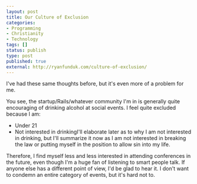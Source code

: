 ```yaml
---
layout: post
title: Our Culture of Exclusion
categories:
- Programming
- Christianity
- Technology
tags: []
status: publish
type: post
published: true
external: http://ryanfunduk.com/culture-of-exclusion/
---
```


I've had these same thoughts before, but it's even more of a problem for me.

You see, the startup/Rails/whatever community I'm in is generally quite encouraging of drinking alcohol at social events. I feel quite excluded because I am:

* Under 21
* Not interested in drinkingI'll elaborate later as to why I am not interested in drinking, but I'll summarize it now as I am not interested in breaking the law or putting myself in the position to allow sin into my life.

Therefore, I find myself less and less interested in attending conferences in the future, even though I'm a huge fan of listening to smart people talk. If anyone else has a different point of view, I'd be glad to hear it. I don't want to condemn an entire category of events, but it's hard not to.
